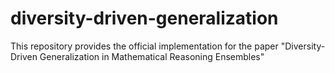 # diversity-driven-generalization
This repository provides the official implementation for the paper "Diversity-Driven Generalization in Mathematical Reasoning Ensembles"
